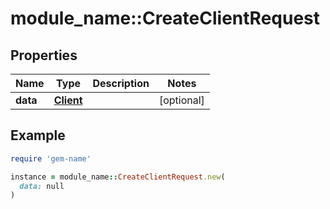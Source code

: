 # module_name::CreateClientRequest

## Properties

| Name | Type | Description | Notes |
| ---- | ---- | ----------- | ----- |
| **data** | [**Client**](Client.md) |  | [optional] |

## Example

```ruby
require 'gem-name'

instance = module_name::CreateClientRequest.new(
  data: null
)
```


